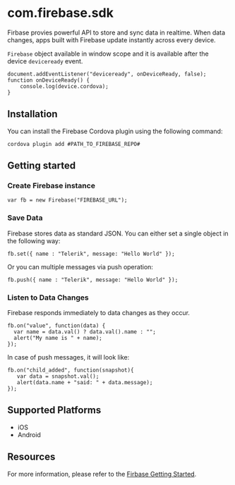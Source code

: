 <!---
    Licensed to the Apache Software Foundation (ASF) under one
    or more contributor license agreements.  See the NOTICE file
    distributed with this work for additional information
    regarding copyright ownership.  The ASF licenses this file
    to you under the Apache License, Version 2.0 (the
    "License"); you may not use this file except in compliance
    with the License.  You may obtain a copy of the License at

      http://www.apache.org/licenses/LICENSE-2.0

    Unless required by applicable law or agreed to in writing,
    software distributed under the License is distributed on an
    "AS IS" BASIS, WITHOUT WARRANTIES OR CONDITIONS OF ANY
    KIND, either express or implied.  See the License for the
    specific language governing permissions and limitations
    under the License.
-->

# com.firebase.sdk

Firbase provies powerful API to store and sync data in realtime. When data changes, apps built with Firebase update instantly across every device.

`Firebase` object available in window scope and it is available after the device `deviceready` event.

    document.addEventListener("deviceready", onDeviceReady, false);
    function onDeviceReady() {
        console.log(device.cordova);
    }

## Installation

You can install the Firebase Cordova plugin using the following command:

    cordova plugin add #PATH_TO_FIREBASE_REPO#

## Getting started

### Create Firebase instance

    var fb = new Firebase("FIREBASE_URL");

### Save Data

Firebase stores data as standard JSON. You can either set a single object in the following way:

    fb.set({ name : "Telerik", message: "Hello World" });

Or you can multiple messages via push operation:

    fb.push({ name : "Telerik", message: "Hello World" });


### Listen to Data Changes

Firebase responds immediately to data changes as they occur.

    fb.on("value", function(data) {
      var name = data.val() ? data.val().name : "";
      alert("My name is " + name);
    });

In case of push messages, it will look like:

    fb.on("child_added", function(snapshot){
       var data = snapshot.val();
       alert(data.name + "said: " + data.message);
    });


## Supported Platforms

- iOS
- Android

## Resources

For more information, please refer to the [Firbase Getting Started](https://www.firebase.com/how-it-works.html).
